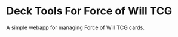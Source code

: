 Deck Tools For Force of Will TCG
===========

A simple webapp for managing Force of Will TCG cards.
